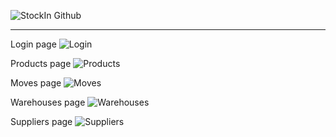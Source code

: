 ![StockIn Github](https://github.com/user-attachments/assets/2b0ec6c5-3e5d-4124-b59d-fbb0e2e5fbf4)

---

Login page
![Login](https://github.com/user-attachments/assets/34bdba52-4dbe-4a9b-ab4b-7d87eeb60c97)

Products page
![Products](https://github.com/user-attachments/assets/5f09cc73-dca4-46ee-a4d4-e78773f6ec64)

Moves page
![Moves](https://github.com/user-attachments/assets/6dcaf72c-85c5-4def-a606-3960797d4e70)

Warehouses page
![Warehouses](https://github.com/user-attachments/assets/2e5c2431-b28e-4033-b5b0-2894b7627593)

Suppliers page
![Suppliers](https://github.com/user-attachments/assets/e73b6652-d78e-4302-b77a-fdc44ad048d0)



